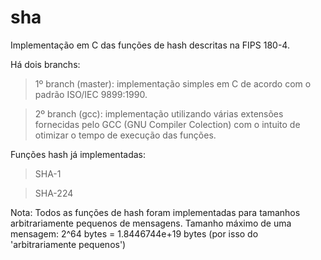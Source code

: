 sha
===

Implementação em C das funções de hash descritas na FIPS 180-4.

Há dois branchs:

>1º branch (master): implementação simples em C de acordo com o padrão ISO/IEC 9899:1990.

>2º branch (gcc): implementação utilizando várias extensões fornecidas pelo GCC (GNU Compiler Colection) com o intuito de otimizar o tempo de execução das funções.


Funções hash já implementadas:
>SHA-1

>SHA-224


Nota: Todos as funções de hash foram implementadas para tamanhos arbitrariamente pequenos de mensagens.
Tamanho máximo de uma mensagem: 2^64 bytes = 1.8446744e+19 bytes (por isso do 'arbitrariamente pequenos')
